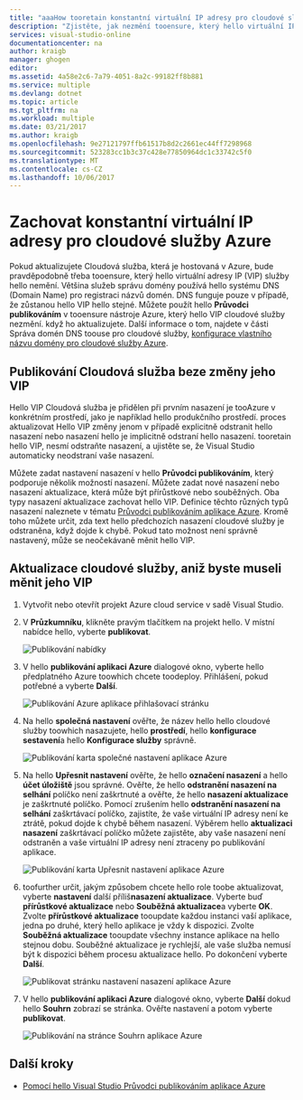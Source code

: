 ```yaml
---
title: "aaaHow tooretain konstantní virtuální IP adresy pro cloudové služby Azure | Microsoft Docs"
description: "Zjistěte, jak nezmění tooensure, který hello virtuální IP adresy (VIP) cloudové služby Azure."
services: visual-studio-online
documentationcenter: na
author: kraigb
manager: ghogen
editor: 
ms.assetid: 4a58e2c6-7a79-4051-8a2c-99182ff8b881
ms.service: multiple
ms.devlang: dotnet
ms.topic: article
ms.tgt_pltfrm: na
ms.workload: multiple
ms.date: 03/21/2017
ms.author: kraigb
ms.openlocfilehash: 9e27121797ffb61517b8d2c2661ec44ff7298968
ms.sourcegitcommit: 523283cc1b3c37c428e77850964dc1c33742c5f0
ms.translationtype: MT
ms.contentlocale: cs-CZ
ms.lasthandoff: 10/06/2017
---
```

# <a name="retain-a-constant-virtual-ip-address-for-an-azure-cloud-service"></a>Zachovat konstantní virtuální IP adresy pro cloudové služby Azure
Pokud aktualizujete Cloudová služba, která je hostovaná v Azure, bude pravděpodobně třeba tooensure, který hello virtuální adresy IP (VIP) služby hello nemění. Většina služeb správu domény používá hello systému DNS (Domain Name) pro registraci názvů domén. DNS funguje pouze v případě, že zůstanou hello VIP hello stejné. Můžete použít hello **Průvodci publikováním** v tooensure nástroje Azure, který hello VIP cloudové služby nezmění. když ho aktualizujete. Další informace o tom, najdete v části Správa domén DNS toouse pro cloudové služby, [konfigurace vlastního názvu domény pro cloudové služby Azure](cloud-services/cloud-services-custom-domain-name.md).

## <a name="publish-a-cloud-service-without-changing-its-vip"></a>Publikování Cloudová služba beze změny jeho VIP
Hello VIP Cloudová služba je přidělen při prvním nasazení je tooAzure v konkrétním prostředí, jako je například hello produkčního prostředí. proces aktualizovat Hello VIP změny jenom v případě explicitně odstranit hello nasazení nebo nasazení hello je implicitně odstraní hello nasazení. tooretain hello VIP, nesmí odstraňte nasazení, a ujistěte se, že Visual Studio automaticky neodstraní vaše nasazení. 

Můžete zadat nastavení nasazení v hello **Průvodci publikováním**, který podporuje několik možností nasazení. Můžete zadat nové nasazení nebo nasazení aktualizace, která může být přírůstkové nebo souběžných. Oba typy nasazení aktualizace zachovat hello VIP. Definice těchto různých typů nasazení naleznete v tématu [Průvodci publikováním aplikace Azure](vs-azure-tools-publish-azure-application-wizard.md). Kromě toho můžete určit, zda text hello předchozích nasazení cloudové služby je odstraněna, když dojde k chybě. Pokud tato možnost není správně nastavený, může se neočekávaně měnit hello VIP.

## <a name="update-a-cloud-service-without-changing-its-vip"></a>Aktualizace cloudové služby, aniž byste museli měnit jeho VIP
1. Vytvořit nebo otevřít projekt Azure cloud service v sadě Visual Studio. 

2. V **Průzkumníku**, klikněte pravým tlačítkem na projekt hello. V místní nabídce hello, vyberte **publikovat**.

    ![Publikování nabídky](./media/vs-azure-tools-cloud-service-retain-a-constant-virtual-ip-address/solution-explorer-publish-menu.png)

3. V hello **publikování aplikaci Azure** dialogové okno, vyberte hello předplatného Azure toowhich chcete toodeploy. Přihlášení, pokud potřebné a vyberte **Další**.

    ![Publikování Azure aplikace přihlašovací stránku](./media/vs-azure-tools-cloud-service-retain-a-constant-virtual-ip-address/azure-publish-signin.png)

4. Na hello **společná nastavení** ověřte, že název hello hello cloudové služby toowhich nasazujete, hello **prostředí**, hello **konfigurace sestavení**a hello **Konfigurace služby** správně.

    ![Publikování karta společné nastavení aplikace Azure](./media/vs-azure-tools-cloud-service-retain-a-constant-virtual-ip-address/azure-publish-common-settings.png)

5. Na hello **Upřesnit nastavení** ověřte, že hello **označení nasazení** a hello **účet úložiště** jsou správné. Ověřte, že hello **odstranění nasazení na selhání** políčko není zaškrtnuté a ověřte, že hello **nasazení aktualizace** je zaškrtnuté políčko. Pomocí zrušením hello **odstranění nasazení na selhání** zaškrtávací políčko, zajistíte, že vaše virtuální IP adresy není ke ztrátě, pokud dojde k chybě během nasazení. Výběrem hello **aktualizaci nasazení** zaškrtávací políčko můžete zajistěte, aby vaše nasazení není odstraněn a vaše virtuální IP adresy není ztraceny po publikování aplikace. 

    ![Publikování karta Upřesnit nastavení aplikace Azure](./media/vs-azure-tools-cloud-service-retain-a-constant-virtual-ip-address/azure-publish-advanced-settings.png)

6. toofurther určit, jakým způsobem chcete hello role toobe aktualizovat, vyberte **nastavení** další příliš**nasazení aktualizace**. Vyberte buď **přírůstkové aktualizace** nebo **Souběžná aktualizace**a vyberte **OK**. Zvolte **přírůstkové aktualizace** tooupdate každou instanci vaší aplikace, jedna po druhé, který hello aplikace je vždy k dispozici. Zvolte **Souběžná aktualizace** tooupdate všechny instance aplikace na hello stejnou dobu. Souběžné aktualizace je rychlejší, ale vaše služba nemusí být k dispozici během procesu aktualizace hello. Po dokončení vyberte **Další**.

    ![Publikovat stránku nastavení nasazení aplikace Azure](./media/vs-azure-tools-cloud-service-retain-a-constant-virtual-ip-address/azure-publish-deployment-update-settings.png)

7. V hello **publikování aplikaci Azure** dialogové okno, vyberte **Další** dokud hello **Souhrn** zobrazí se stránka. Ověřte nastavení a potom vyberte **publikovat**.
   
    ![Publikování na stránce Souhrn aplikace Azure](./media/vs-azure-tools-cloud-service-retain-a-constant-virtual-ip-address/azure-publish-summary.png)

## <a name="next-steps"></a>Další kroky
- [Pomocí hello Visual Studio Průvodci publikováním aplikace Azure](vs-azure-tools-publish-azure-application-wizard.md)

